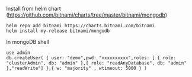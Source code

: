 Install from helm chart (https://github.com/bitnami/charts/tree/master/bitnami/mongodb)

```
helm repo add bitnami https://charts.bitnami.com/bitnami
helm install my-release bitnami/mongodb
```

In mongoDB shell

```
use admin
db.createUser( { user: "demo",pwd: "xxxxxxxxxx",roles: [ { role: "clusterAdmin", db: "admin" },{ role: "readAnyDatabase", db: "admin" },"readWrite"] },{ w: "majority" , wtimeout: 5000 } )
```

